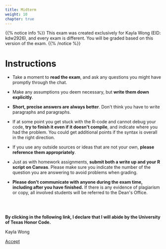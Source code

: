 ```yaml
---
title: Midterm
weight: 10
chapter: true
---
```


{{% notice info %}}
This exam was created exclusively for Kayla Wong (EID: kdw2926), and every exam is different. You will be graded based on this version of the exam.
{{% /notice %}}


# Instructions

- Take a moment to **read the exam**, and ask any questions you might have promptly through the chat.

- Make any assumptions you deem necessary, but **write them down explicitly**.

- **Short, precise answers are always better**. Don't think you have to write paragraphs and paragraphs.

- If at some point you get stuck with the R-code and cannot debug your code, **try to finish it even if it doesn't compile**, and indicate where you had the problem. You could get additional points if the syntax is overall in the right direction.

- If you use any outside sources or ideas that are not your own, **please reference them appropriately**. 

- Just as with homework assignments, **submit both a write up and your R script on Canvas**. Please make sure you indicate the number of the question you are answering to avoid problems when grading.

- **Please don't communicate with anyone during the exam time, including after you have finished.** If there is any evidence of plagiarism or copy, all involved students will be referred to the Dean's Office.

<br>
<br>

**By clicking in the following link, I declare that I will abide by the University of Texas Honor Code.**


Kayla Wong

<a onclick="ga('send', 'event', 'External-Link','click','kdw2926_midterm','0','Link');" href="https://sta235.netlify.app/exams/midterm/kdw2926/kdw2926_midterm.html" target="_blank" class="btn btn-default"> Accept <i class="fas fa-check-square"></i></a> 